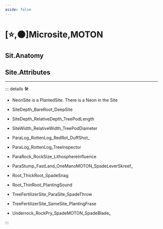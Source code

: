 ```yaml
---
aside: false
---
```

# [⭐,🟠]<labor>Microsite</labor>,<motor>MOTON</motor>

## Sit.Anatomy

## Site.Attributes

---

<!-- =================================================== -->
<!-- =================================================== -->
<!-- =================================================== -->
<!-- =================================================== -->
<!-- =================================================== -->
::: details 🛠

- NeonSite is a PlantedSite. There is a Neon in the Site

- SiteDepth_BareRoot_DeepSite
- SiteDepth_RelativeDepth_TreePodLength
- SiteWidth_RelativeWidth_TreePodDiameter
- ParaLog_RottenLog_RedRot_DuffShot_
- ParaLog_RottenLog_TreeInspector
- ParaRock_RockSize_LithosphereInfluence
- ParaStump_FastLand_OneManoMOTON_SpadeLeverSkreef_
- Root_ThickRoot_SpadeSnag
- Root_ThinRoot_PlantingSound
- TreeFertilizerSite_ParaSite_SpadeThrow
- TreeFertilizerSite_SameSite_PlantingFrase
- Underrock_RockPry_SpadeMOTON_SpadeBlade_

:::
